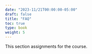 ```yaml
---
date: "2023-11/21T00:00:00-05:00"
draft: false
title: "FAQ"
toc: true
type: book
weight: 5
---
```


This section assignments for the course.
